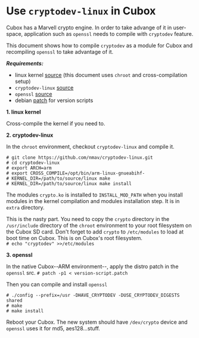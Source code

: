 # Use `cryptodev-linux` in Cubox

Cubox has a Marvell crypto engine.  In order to take advange of it in
user-space, application such as `openssl` needs to compile with `cryptodev`
feature.

This document shows how to compile `cryptodev` as a module for Cubox and
recompiling `openssl` to take advantage of it.

***Requirements:***
* linux kernel [source][0] (this document uses `chroot` and cross-compilation setup)
* `cryptodev-linux` [source][1]
* `openssl` [source][2]
* debian [patch][3] for version scripts

**1. linux kernel**

Cross-compile the kernel if you need to.

**2. cryptodev-linux**

In the `chroot` environment, checkout `cryptodev-linux` and compile it.  
```
# git clone https://github.com/nmav/cryptodev-linux.git
# cd cryptodev-linux
# export ARCH=arm
# export CROSS_COMPILE=/opt/bin/arm-linux-gnueabihf-
# KERNEL_DIR=/path/to/source/linux make
# KERNEL_DIR=/path/to/source/linux make install
```

The modules `crypto.ko` is installed to `INSTALL_MOD_PATH` when you install
modules in the kernel compilation and modules installation step. It is in
`extra` directory.

This is the nasty part. You need to copy the `crypto` directory in the `/usr/include`
directory of the `chroot` environment to your root filesystem on the Cubox SD card.
Don't forget to add `crypto` to `/etc/modules` to load at boot time on Cubox. This
is on Cubox's root filesystem.  
`# echo "cryptodev" >>/etc/modules`

**3. openssl**

In the native Cubox--ARM environment--, apply the distro patch in the `openssl` src.
`# patch -p1 < version-script.patch`

Then you can compile and install `openssl`  
```
# ./config --prefix=/usr -DHAVE_CRYPTODEV -DUSE_CRYPTODEV_DIGESTS shared
# make
# make install
```

Reboot your Cubox.  The new system should have `/dev/crypto` device and `openssl`
uses it for md5, aes128...stuff.

[0]: https://git.kernel.org/pub/scm/linux/kernel/git/stable/linux-stable.git
[1]: https://github.com/nmav/cryptodev-linux.git
[2]: http://www.openssl.org/source/
[3]: http://anonscm.debian.org/viewvc/pkg-openssl/openssl/tags/1.0.1e-4/debian/
